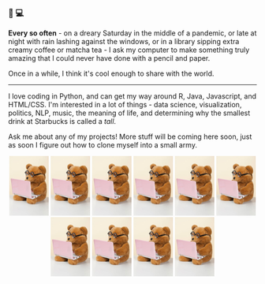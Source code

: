 ### 🐻 💻 

**Every so often** - on a dreary Saturday in the middle of a pandemic, or late at night with rain lashing against the windows, or in a library sipping extra creamy coffee or matcha tea - I ask my computer to make something truly amazing that I could never have done with a pencil and paper. 

Once in a while, I think it's cool enough to share with the world. 

---

I love coding in Python, and can get my way around R, Java, Javascript, and HTML/CSS. I'm interested in a lot of things - data science, visualization, politics, NLP, music, the meaning of life, and determining why the smallest drink at Starbucks is called a _tall_. 

Ask me about any of my projects! More stuff will be coming here soon, just as soon I figure out how to clone myself into a small army. 

<p align="center">
  <img width="80" src="https://github.com/teddyterminal/teddyterminal/blob/main/teddy.jpeg">
  <img width="80" src="https://github.com/teddyterminal/teddyterminal/blob/main/teddy.jpeg">
  <img width="80" src="https://github.com/teddyterminal/teddyterminal/blob/main/teddy.jpeg">
  <img width="80" src="https://github.com/teddyterminal/teddyterminal/blob/main/teddy.jpeg">
  <img width="80" src="https://github.com/teddyterminal/teddyterminal/blob/main/teddy.jpeg">
  <img width="80" src="https://github.com/teddyterminal/teddyterminal/blob/main/teddy.jpeg">
  <img width="80" src="https://github.com/teddyterminal/teddyterminal/blob/main/teddy.jpeg">
  <img width="80" src="https://github.com/teddyterminal/teddyterminal/blob/main/teddy.jpeg">
  <img width="80" src="https://github.com/teddyterminal/teddyterminal/blob/main/teddy.jpeg">
  <img width="80" src="https://github.com/teddyterminal/teddyterminal/blob/main/teddy.jpeg">

</p>


<!--
**teddyterminal/teddyterminal** is a ✨ _special_ ✨ repository because its `README.md` (this file) appears on your GitHub profile.

Here are some ideas to get you started:

- 🔭 I’m currently working on ...
- 🌱 I’m currently learning ...
- 👯 I’m looking to collaborate on ...
- 🤔 I’m looking for help with ...
- 💬 Ask me about ...
- 📫 How to reach me: ...
- 😄 Pronouns: ...
- ⚡ Fun fact: ...
-->
